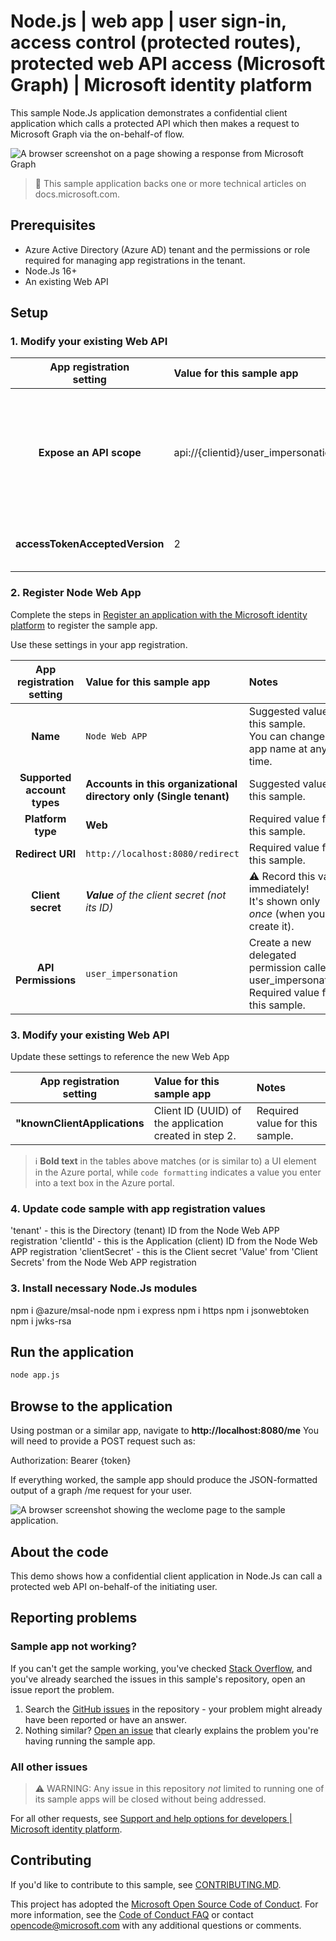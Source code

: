<!-- Keeping yaml frontmatter commented out for now
---
# Metadata required by https://docs.microsoft.com/samples/browse/
# Metadata properties: https://review.docs.microsoft.com/help/contribute/samples/process/onboarding?branch=main#add-metadata-to-readme
languages:
- Node.Js
page_type: sample
name: "Node.Js application that makes a request to the Graph API from a protected API on behalf of a user"
description: "This sample Node.Js application shows a confidential client application which calls a protected API which make a request to Microsoft Graph using the on-behalf-of flow."
products:
- azure
- azure-active-directory
- ms-graph
urlFragment: ms-identity-docs-code-api-nodejs
---
-->

# Node.js | web app | user sign-in, access control (protected routes), protected web API access (Microsoft Graph) | Microsoft identity platform

<!-- Build badges here
![Build passing.](https://img.shields.io/badge/build-passing-brightgreen.svg) ![Code coverage.](https://img.shields.io/badge/coverage-100%25-brightgreen.svg) ![License.](https://img.shields.io/badge/license-MIT-green.svg)
-->

This sample Node.Js application demonstrates a confidential client application which calls a protected API which then makes a request to Microsoft Graph via the on-behalf-of flow.

![A browser screenshot on a page showing a response from Microsoft Graph](./app.png)

> :page_with_curl: This sample application backs one or more technical articles on docs.microsoft.com. <!-- TODO: Link to first tutorial in series when published. -->

## Prerequisites

- Azure Active Directory (Azure AD) tenant and the permissions or role required for managing app registrations in the tenant.
- Node.Js 16+
- An existing Web API

## Setup

### 1. Modify your existing Web API

| App registration <br/> setting    | Value for this sample app                                                    | Notes                                                                                              |
|:---------------------------------:|:-----------------------------------------------------------------------------|:---------------------------------------------------------------------------------------------------|
| **Expose an API scope**           | api://{clientid}/user_impersonation                                          | Required value for this sample. <br/> The Node Web App registration will reference this value.     |
| **accessTokenAcceptedVersion**    | 2                                                                            | Required value for this sample.                                                                    |

### 2. Register Node Web App

Complete the steps in [Register an application with the Microsoft identity platform](https://docs.microsoft.com/azure/active-directory/develop/quickstart-register-app) to register the sample app.

Use these settings in your app registration.

| App registration <br/> setting    | Value for this sample app                                                    | Notes                                                                                              |
|:---------------------------------:|:-----------------------------------------------------------------------------|:---------------------------------------------------------------------------------------------------|
| **Name**                          | `Node Web APP`                                                               | Suggested value for this sample. <br/> You can change the app name at any time.                    |
| **Supported account types**       | **Accounts in this organizational directory only (Single tenant)**           | Suggested value for this sample.                                                                   |
| **Platform type**                 | **Web**                                                                      | Required value for this sample.                                                                    |
| **Redirect URI**                  | `http://localhost:8080/redirect`                                             | Required value for this sample.                                                                    |
| **Client secret**                 | _**Value** of the client secret (not its ID)_                                | :warning: Record this value immediately! <br/> It's shown only _once_ (when you create it).        |
| **API Permissions**               | `user_impersonation`                                                         | Create a new delegated permission called user_impersonation.  Required value for this sample.      |


### 3. Modify your existing Web API

Update these settings to reference the new Web App

| App registration <br/> setting    | Value for this sample app                                                    | Notes                                                                                              |
|:---------------------------------:|:-----------------------------------------------------------------------------|:---------------------------------------------------------------------------------------------------|
| **"knownClientApplications**      | Client ID (UUID) of the application created in step 2.                       | Required value for this sample.                                                                    |


> :information_source: **Bold text** in the tables above matches (or is similar to) a UI element in the Azure portal, while `code formatting` indicates a value you enter into a text box in the Azure portal.




### 4. Update code sample with app registration values

'tenant' - this is the Directory (tenant) ID from the Node Web APP registration
'clientId' - this is the Application (client) ID from the Node Web APP registration
'clientSecret' - this is the Client secret 'Value' from 'Client Secrets' from the Node Web APP registration

### 3. Install necessary Node.Js modules

npm i @azure/msal-node
npm i express
npm i https
npm i jsonwebtoken
npm i jwks-rsa



## Run the application

```bash
node app.js
```

## Browse to the application

Using postman or a similar app, navigate to **http://localhost:8080/me**
You will need to provide a POST request such as:

Authorization: Bearer {token}


If everything worked, the sample app should produce the JSON-formatted output of a graph /me request for your user.

![A browser screenshot showing the weclome page to the sample application.](./home.png)

## About the code

This demo shows how a confidential client application in Node.Js can call a protected web API on-behalf-of the initiating user.


## Reporting problems

### Sample app not working?

If you can't get the sample working, you've checked [Stack Overflow](http://stackoverflow.com/questions/tagged/msal), and you've already searched the issues in this sample's repository, open an issue report the problem.

1. Search the [GitHub issues](../../issues) in the repository - your problem might already have been reported or have an answer.
1. Nothing similar? [Open an issue](../../issues/new) that clearly explains the problem you're having running the sample app.

### All other issues

> :warning: WARNING: Any issue in this repository _not_ limited to running one of its sample apps will be closed without being addressed.

For all other requests, see [Support and help options for developers | Microsoft identity platform](https://docs.microsoft.com/azure/active-directory/develop/developer-support-help-options).

## Contributing

If you'd like to contribute to this sample, see [CONTRIBUTING.MD](/CONTRIBUTING.md).

This project has adopted the [Microsoft Open Source Code of Conduct](https://opensource.microsoft.com/codeofconduct/). For more information, see the [Code of Conduct FAQ](https://opensource.microsoft.com/codeofconduct/faq/) or contact [opencode@microsoft.com](mailto:opencode@microsoft.com) with any additional questions or comments.
